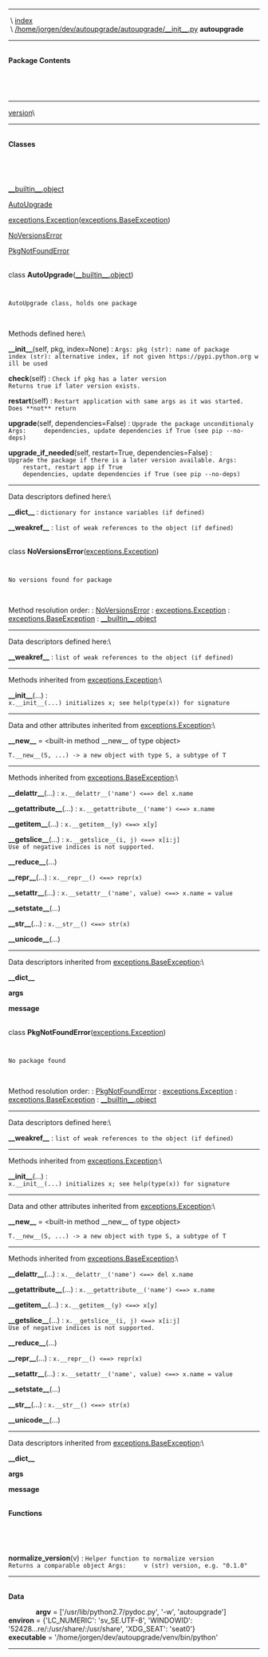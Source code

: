   ----------------- -----------------------------------------------------------------------------------------------------------------------
   \                [index](.)\
    \               [/home/jorgen/dev/autoupgrade/autoupgrade/\_\_init\_\_.py](file:/home/jorgen/dev/autoupgrade/autoupgrade/__init__.py)
  **autoupgrade**   
  ----------------- -----------------------------------------------------------------------------------------------------------------------

 \
 **Package Contents**

`      `

 

  -------------------------------------- -- -- --
  [version](autoupgrade.version.html)\         
                                               
  -------------------------------------- -- -- --

 \
 **Classes**

`      `

 

[\_\_builtin\_\_.object](__builtin__.html#object)

[AutoUpgrade](autoupgrade.html#AutoUpgrade)

[exceptions.Exception](exceptions.html#Exception)([exceptions.BaseException](exceptions.html#BaseException))

[NoVersionsError](autoupgrade.html#NoVersionsError)

[PkgNotFoundError](autoupgrade.html#PkgNotFoundError)

 \
 class
**AutoUpgrade**([\_\_builtin\_\_.object](__builtin__.html#object))

`   `

`AutoUpgrade class, holds one package `

 

Methods defined here:\

**\_\_init\_\_**(self, pkg, index=None)
:   `Args: pkg (str): name of package index (str): alternative index, if not given https://pypi.python.org will be used`

**check**(self)
:   `Check if pkg has a later version Returns true if later version exists.`

**restart**(self)
:   `Restart application with same args as it was started. Does **not** return`

**upgrade**(self, dependencies=False)
:   `Upgrade the package unconditionaly Args:     dependencies, update dependencies if True (see pip --no-deps)`

**upgrade\_if\_needed**(self, restart=True, dependencies=False)
:   `Upgrade the package if there is a later version available. Args:     restart, restart app if True     dependencies, update dependencies if True (see pip --no-deps)`

* * * * *

Data descriptors defined here:\

**\_\_dict\_\_**
:   `dictionary for instance variables (if defined)`

**\_\_weakref\_\_**
:   `list of weak references to the object (if defined)`

 \
 class
**NoVersionsError**([exceptions.Exception](exceptions.html#Exception))

`   `

`No versions found for package `

 

Method resolution order:
:   [NoVersionsError](autoupgrade.html#NoVersionsError)
:   [exceptions.Exception](exceptions.html#Exception)
:   [exceptions.BaseException](exceptions.html#BaseException)
:   [\_\_builtin\_\_.object](__builtin__.html#object)

* * * * *

Data descriptors defined here:\

**\_\_weakref\_\_**
:   `list of weak references to the object (if defined)`

* * * * *

Methods inherited from
[exceptions.Exception](exceptions.html#Exception):\

**\_\_init\_\_**(...)
:   `x.__init__(...) initializes x; see help(type(x)) for signature`

* * * * *

Data and other attributes inherited from
[exceptions.Exception](exceptions.html#Exception):\

**\_\_new\_\_** = \<built-in method \_\_new\_\_ of type object\>

`T.__new__(S, ...) -> a new object with type S, a subtype of T`

* * * * *

Methods inherited from
[exceptions.BaseException](exceptions.html#BaseException):\

**\_\_delattr\_\_**(...)
:   `x.__delattr__('name') <==> del x.name`

**\_\_getattribute\_\_**(...)
:   `x.__getattribute__('name') <==> x.name`

**\_\_getitem\_\_**(...)
:   `x.__getitem__(y) <==> x[y]`

**\_\_getslice\_\_**(...)
:   `x.__getslice__(i, j) <==> x[i:j]   Use of negative indices is not supported.`

**\_\_reduce\_\_**(...)

**\_\_repr\_\_**(...)
:   `x.__repr__() <==> repr(x)`

**\_\_setattr\_\_**(...)
:   `x.__setattr__('name', value) <==> x.name = value`

**\_\_setstate\_\_**(...)

**\_\_str\_\_**(...)
:   `x.__str__() <==> str(x)`

**\_\_unicode\_\_**(...)

* * * * *

Data descriptors inherited from
[exceptions.BaseException](exceptions.html#BaseException):\

**\_\_dict\_\_**

**args**

**message**

 \
 class
**PkgNotFoundError**([exceptions.Exception](exceptions.html#Exception))

`   `

`No package found `

 

Method resolution order:
:   [PkgNotFoundError](autoupgrade.html#PkgNotFoundError)
:   [exceptions.Exception](exceptions.html#Exception)
:   [exceptions.BaseException](exceptions.html#BaseException)
:   [\_\_builtin\_\_.object](__builtin__.html#object)

* * * * *

Data descriptors defined here:\

**\_\_weakref\_\_**
:   `list of weak references to the object (if defined)`

* * * * *

Methods inherited from
[exceptions.Exception](exceptions.html#Exception):\

**\_\_init\_\_**(...)
:   `x.__init__(...) initializes x; see help(type(x)) for signature`

* * * * *

Data and other attributes inherited from
[exceptions.Exception](exceptions.html#Exception):\

**\_\_new\_\_** = \<built-in method \_\_new\_\_ of type object\>

`T.__new__(S, ...) -> a new object with type S, a subtype of T`

* * * * *

Methods inherited from
[exceptions.BaseException](exceptions.html#BaseException):\

**\_\_delattr\_\_**(...)
:   `x.__delattr__('name') <==> del x.name`

**\_\_getattribute\_\_**(...)
:   `x.__getattribute__('name') <==> x.name`

**\_\_getitem\_\_**(...)
:   `x.__getitem__(y) <==> x[y]`

**\_\_getslice\_\_**(...)
:   `x.__getslice__(i, j) <==> x[i:j]   Use of negative indices is not supported.`

**\_\_reduce\_\_**(...)

**\_\_repr\_\_**(...)
:   `x.__repr__() <==> repr(x)`

**\_\_setattr\_\_**(...)
:   `x.__setattr__('name', value) <==> x.name = value`

**\_\_setstate\_\_**(...)

**\_\_str\_\_**(...)
:   `x.__str__() <==> str(x)`

**\_\_unicode\_\_**(...)

* * * * *

Data descriptors inherited from
[exceptions.BaseException](exceptions.html#BaseException):\

**\_\_dict\_\_**

**args**

**message**

 \
 **Functions**

`      `

 

**normalize\_version**(v)
:   `Helper function to normalize version Returns a comparable object Args:     v (str) version, e.g. "0.1.0"`

  ----------- --- -------------------------------------------------------------------------------------------------------------------------
   \
   **Data**

  `      `        **argv** = ['/usr/lib/python2.7/pydoc.py', '-w', 'autoupgrade']\
                   **environ** = {'LC\_NUMERIC': 'sv\_SE.UTF-8', 'WINDOWID': '52428...re/:/usr/share/:/usr/share', 'XDG\_SEAT': 'seat0'}\
                   **executable** = '/home/jorgen/dev/autoupgrade/venv/bin/python'
  ----------- --- -------------------------------------------------------------------------------------------------------------------------


